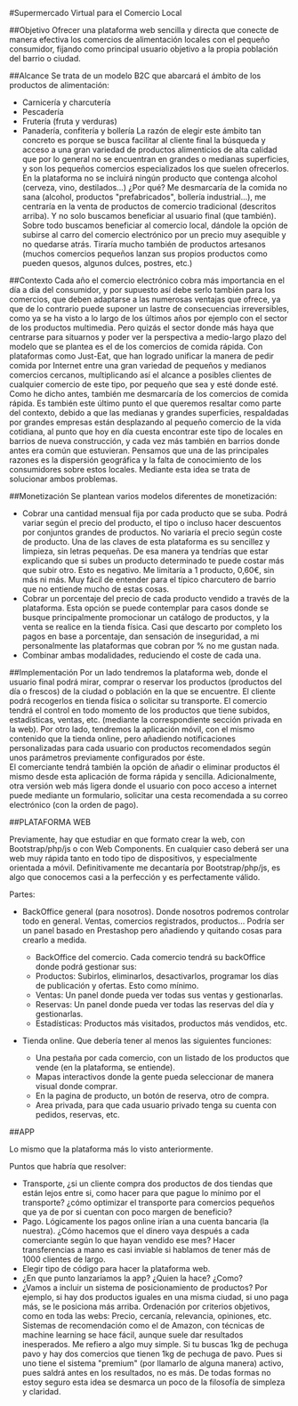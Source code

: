 #Supermercado Virtual para el Comercio Local 
 
##Objetivo 
Ofrecer una plataforma web sencilla y directa que conecte de manera efectiva los comercios de alimentación locales con el pequeño consumidor, fijando como principal usuario objetivo a la propia población del barrio o ciudad. 
 
##Alcance 
Se trata de un modelo B2C que abarcará el ámbito de los productos de alimentación: 
* Carnicería y charcutería 
* Pescadería 
* Frutería (fruta y verduras) 
* Panadería, confitería y bollería 
La razón de elegir este ámbito tan concreto es porque se busca facilitar al cliente final la búsqueda y acceso a una gran variedad de productos alimenticios de alta calidad que por lo general no se encuentran en grandes o medianas superficies, y son los pequeños comercios especializados los que suelen ofrecerlos. 
En la plataforma no se incluirá ningún producto que contenga alcohol (cerveza, vino, destilados…) ¿Por qué? Me desmarcaría de la comida no sana (alcohol, productos "prefabricados", bollería industrial...), me centraría en la venta de productos de comercio tradicional (descritos arriba). Y no solo buscamos beneficiar al usuario final (que también). Sobre todo buscamos beneficiar al comercio local, dándole la opción de subirse al carro del comercio electrónico por un precio muy asequible y no quedarse atrás. 
Tiraría mucho también de productos artesanos (muchos comercios pequeños lanzan sus propios productos como pueden quesos, algunos dulces, postres, etc.) 
 
##Contexto 
Cada año el comercio electrónico cobra más importancia en el día a día del consumidor, y por supuesto así debe serlo también para los comercios, que deben adaptarse a las numerosas ventajas que ofrece, ya que de lo contrario puede suponer un lastre de consecuencias irreversibles, como ya se ha visto a lo largo de los últimos años por ejemplo con el sector de los productos multimedia. 
Pero quizás el sector donde más haya que centrarse para situarnos y poder ver la perspectiva a medio-largo plazo del modelo que se plantea es el de los comercios de comida rápida. Con plataformas como Just-Eat, que han logrado unificar la manera de pedir comida por Internet entre una gran variedad de pequeños y medianos comercios cercanos, multiplicando así el alcance a posibles clientes de cualquier comercio de este tipo, por pequeño que sea y esté donde esté. Como he dicho antes, también me desmarcaría de los comercios de comida rápida. 
Es también este último punto el que queremos resaltar como parte del contexto, debido a que las medianas y grandes superficies, respaldadas por grandes empresas están desplazando al pequeño comercio de la vida cotidiana, al punto que hoy en día cuesta encontrar este tipo de locales en barrios de nueva construcción, y cada vez más también en barrios donde antes era común que estuvieran. Pensamos que una de las principales razones es la dispersión geográfica y la falta de conocimiento de los consumidores sobre estos locales. Mediante esta idea se trata de solucionar ambos problemas. 
 
##Monetización 
Se plantean varios modelos diferentes de monetización: 
* Cobrar una cantidad mensual fija por cada producto que se suba. Podrá variar según el precio del producto, el tipo o incluso hacer descuentos por conjuntos grandes de productos. No variaría el precio según coste de producto. Una de las claves de esta plataforma es su sencillez y limpieza, sin letras pequeñas. De esa manera ya tendrías que estar explicando que si subes un producto determinado te puede costar más que subir otro. Esto es negativo. Me limitaría a 1 producto, 0,60€, sin más ni más. Muy fácil de entender para el típico charcutero de barrio que no entiende mucho de estas cosas. 
* Cobrar un porcentaje del precio de cada producto vendido a través de la plataforma. Esta opción se puede contemplar para casos donde se busque principalmente promocionar un catálogo de productos, y la venta se realice en la tienda física. Casi que descarto por completo los pagos en base a porcentaje, dan sensación de inseguridad, a mi personalmente las plataformas que cobran por % no me gustan nada. 
* Combinar ambas modalidades, reduciendo el coste de cada una. 
 
##Implementación 
Por un lado tendremos la plataforma web, donde el usuario final podrá mirar, comprar o reservar los productos (productos del día o frescos) de la ciudad o población en la que se encuentre. El cliente podrá recogerlos en tienda física o solicitar su transporte. 
El comercio tendrá el control en todo momento de los productos que tiene subidos, estadísticas, ventas, etc. (mediante la correspondiente sección privada en la web). 
Por otro lado, tendremos la aplicación móvil, con el mismo contenido que la tienda online, pero añadiendo notificaciones personalizadas para cada usuario con productos recomendados según unos parámetros previamente configurados por éste.  
El comerciante tendrá también la opción de añadir o eliminar productos él mismo desde esta aplicación de forma rápida y sencilla. 
Adicionalmente, otra versión web más ligera donde el usuario con poco acceso a internet puede mediante un formulario, solicitar una cesta recomendada a su correo electrónico (con la orden de pago). 
 
##PLATAFORMA WEB 
 
Previamente, hay que estudiar en que formato crear la web, con Bootstrap/php/js o con Web Components. En cualquier caso deberá ser una web muy rápida tanto en todo tipo de dispositivos, y especialmente orientada a móvil. Definitivamente me decantaría por Bootstrap/php/js, es algo que conocemos casi a la perfección y es perfectamente válido. 
 
Partes: 
 
* BackOffice general (para nosotros). Donde nosotros podremos controlar todo en general. Ventas, comercios registrados, productos… Podría ser un panel basado en Prestashop pero añadiendo y quitando cosas para crearlo a medida. 
 
	* BackOffice del comercio. Cada comercio tendrá su backOffice donde podrá gestionar sus: 
	* Productos: Subirlos, eliminarlos, desactivarlos, programar los días de publicación y ofertas. Esto como mínimo. 
	* Ventas: Un panel donde pueda ver todas sus ventas y gestionarlas. 
	* Reservas: Un panel donde pueda ver todas las reservas del día y gestionarlas. 
	* Estadísticas: Productos más visitados, productos más vendidos, etc. 
 
* Tienda online. Que debería tener al menos las siguientes funciones: 
	* Una pestaña por cada comercio, con un listado de los productos que vende (en la plataforma, se entiende). 
	* Mapas interactivos donde la gente pueda seleccionar de manera visual donde comprar. 
	* En la pagina de producto, un botón de reserva, otro de compra. 
	* Area privada, para que cada usuario privado tenga su cuenta con pedidos, reservas, etc. 
 
##APP 
 
Lo mismo que la plataforma más lo visto anteriormente. 
 
Puntos que habría que resolver: 

* Transporte, ¿si un cliente compra dos productos de dos tiendas que están lejos entre si, como hacer para que pague lo mínimo por el transporte? ¿cómo optimizar el transporte para comercios pequeños que ya de por si cuentan con poco margen de beneficio? 
* Pago. Lógicamente los pagos online irían a una cuenta bancaria (la nuestra). ¿Cómo hacemos que el dinero vaya después a cada comerciante según lo que hayan vendido ese mes? Hacer transferencias a mano es casi inviable si hablamos de tener más de 1000 clientes de largo. 
* Elegir tipo de código para hacer la plataforma web. 
* ¿En que punto lanzaríamos la app? ¿Quien la hace? ¿Como? 
* ¿Vamos a incluir un sistema de posicionamiento de productos? Por ejemplo, si hay dos productos iguales en una misma ciudad, si uno paga más, se le posiciona más arriba. Ordenación por criterios objetivos, como en toda las webs: Precio, cercanía, relevancia, opiniones, etc. Sistemas de recomendación como el de Amazon, con técnicas de machine learning se hace fácil, aunque suele dar resultados inesperados. Me refiero a algo muy simple. Si tu buscas 1kg de pechuga pavo y hay dos comercios que tienen 1kg de pechuga de pavo. Pues si uno tiene el sistema "premium" (por llamarlo de alguna manera) activo, pues saldrá antes en los resultados, no es más. De todas formas no estoy seguro esta idea se desmarca un poco de la filosofía de simpleza y claridad. 
